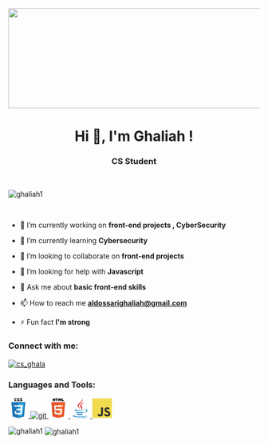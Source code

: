 
<img width="900" height="200" align="center" src="https://media.giphy.com/media/Gu1rNNrMDTfEs/giphy.gif"/>
<br>
<h1 align="center">Hi 👋, I'm Ghaliah !</h1>
<h3 align="center">CS Student</h3>
<br>
<img align="right" width="400 src="[https://th.bing.com/th/id/R.4fae230a415b0a3fb12ea09ed6d51616?rik=vSJgwEGiDWN5Mw&pid=ImgRaw&r=0 ](https://camo.githubusercontent.com/ba9f3bd30647e352a3f5e1e45eb45c6ec7bad6155cd16aaedf4a426738da0ca5/68747470733a2f2f696e646f616e616c79746963612e636f6d2f7374617469632f696d616765732f62616e6e6572722e676966)" />
<p align="left"> <img src="https://komarev.com/ghpvc/?username=ghaliah1&label=Profile%20views&color=0e75b6&style=flat" alt="ghaliah1" /> </p>
 
<br>

- 🔭 I’m currently working on **front-end projects , CyberSecurity**

- 🌱 I’m currently learning **Cybersecurity**

- 👯 I’m looking to collaborate on **front-end projects**

- 🤝 I’m looking for help with **Javascript**

- 💬 Ask me about **basic front-end skills**

- 📫 How to reach me **aldossarighaliah@gmail.com**

- ⚡ Fun fact **I'm strong**

<h3 align="left">Connect with me:</h3>
<p align="left">
<a href="https://twitter.com/cs_ghala" target="blank"><img align="center" src="https://raw.githubusercontent.com/rahuldkjain/github-profile-readme-generator/master/src/images/icons/Social/twitter.svg" alt="cs_ghala" height="30" width="40" /></a>
</p>

<h3 align="left">Languages and Tools:</h3>
<p align="left"> <a href="https://www.w3schools.com/css/" target="_blank" rel="noreferrer"> <img src="https://raw.githubusercontent.com/devicons/devicon/master/icons/css3/css3-original-wordmark.svg" alt="css3" width="40" height="40"/> </a> <a href="https://git-scm.com/" target="_blank" rel="noreferrer"> <img src="https://www.vectorlogo.zone/logos/git-scm/git-scm-icon.svg" alt="git" width="40" height="40"/> </a> <a href="https://www.w3.org/html/" target="_blank" rel="noreferrer"> <img src="https://raw.githubusercontent.com/devicons/devicon/master/icons/html5/html5-original-wordmark.svg" alt="html5" width="40" height="40"/> </a> <a href="https://www.java.com" target="_blank" rel="noreferrer"> <img src="https://raw.githubusercontent.com/devicons/devicon/master/icons/java/java-original.svg" alt="java" width="40" height="40"/> </a> <a href="https://developer.mozilla.org/en-US/docs/Web/JavaScript" target="_blank" rel="noreferrer"> <img src="https://raw.githubusercontent.com/devicons/devicon/master/icons/javascript/javascript-original.svg" alt="javascript" width="40" height="40"/> </a> </p>

<p><img align="left" src="https://github-readme-stats.vercel.app/api/top-langs?username=ghaliah1&show_icons=true&locale=en&layout=compact" alt="ghaliah1" /></p>

<p>&nbsp;<img align="center" src="https://github-readme-stats.vercel.app/api?username=ghaliah1&show_icons=true&locale=en" alt="ghaliah1" /></p>

